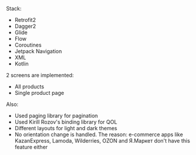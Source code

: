 Stack:
- Retrofit2
- Dagger2
- Glide
- Flow
- Coroutines
- Jetpack Navigation
- XML
- Kotlin
  
2 screens are implemented:
  - All products
  - Single product page

Also:
- Used paging library for pagination
- Used Kirill Rozov's binding library for QOL
- Different layouts for light and dark themes
- No orientation change is handled. The reason: e-commerce apps like KazanExpress, Lamoda, Wilderries, OZON and Я.Маркет don't have this feature either
